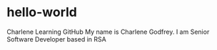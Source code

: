 # hello-world
Charlene Learning GitHub
My name is Charlene Godfrey. 
I am Senior Software Developer based in RSA
